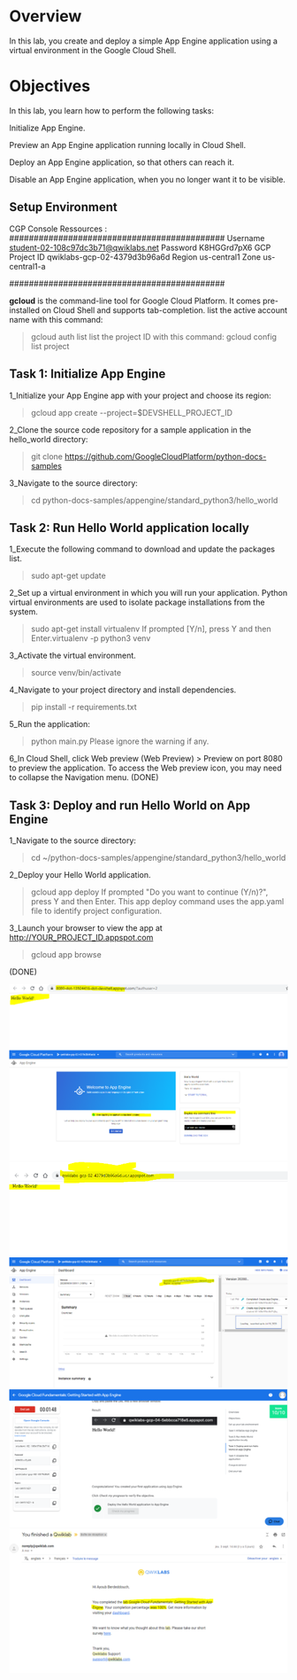 # Overview
In this lab, you create and deploy a simple App Engine application using a virtual environment in the Google Cloud Shell.

# Objectives
In this lab, you learn how to perform the following tasks:

Initialize App Engine.

Preview an App Engine application running locally in Cloud Shell.

Deploy an App Engine application, so that others can reach it.

Disable an App Engine application, when you no longer want it to be visible.


## Setup Environment 
 CGP Console Ressources :
############################################
Username
student-02-108c97dc3b71@qwiklabs.net
Password
K8HGGrd7pX6
GCP Project ID
qwiklabs-gcp-02-4379d3b96a6d
Region
us-central1
Zone
us-central1-a

############################################

**gcloud** is the command-line tool for Google Cloud Platform. It comes pre-installed on Cloud Shell and supports tab-completion.
 list the active account name with this command:
> gcloud auth list
list the project ID with this command:
> gcloud config list project

## Task 1: Initialize App Engine

1_Initialize your App Engine app with your project and choose its region:
> gcloud app create --project=$DEVSHELL_PROJECT_ID

2_Clone the source code repository for a sample application in the hello_world directory:
> git clone https://github.com/GoogleCloudPlatform/python-docs-samples

3_Navigate to the source directory:
> cd python-docs-samples/appengine/standard_python3/hello_world

## Task 2: Run Hello World application locally

1_Execute the following command to download and update the packages list.
> sudo apt-get update

2_Set up a virtual environment in which you will run your application. Python virtual environments are used to isolate package installations from the system.
> sudo apt-get install virtualenv
If prompted [Y/n], press Y and then Enter.virtualenv -p python3 venv

3_Activate the virtual environment.
> source venv/bin/activate

4_Navigate to your project directory and install dependencies.
> pip install  -r requirements.txt

5_Run the application:
> python main.py
Please ignore the warning if any.

6_In Cloud Shell, click Web preview (Web Preview) > Preview on port 8080 to preview the application.
To access the Web preview icon, you may need to collapse the Navigation menu.
(DONE)

## Task 3: Deploy and run Hello World on App Engine

1_Navigate to the source directory:
> cd ~/python-docs-samples/appengine/standard_python3/hello_world

2_Deploy your Hello World application.
> gcloud app deploy
If prompted "Do you want to continue (Y/n)?", press Y and then Enter.
This app deploy command uses the app.yaml file to identify project configuration.

3_Launch your browser to view the app at http://YOUR_PROJECT_ID.appspot.com
> gcloud app browse


(DONE)


![](imgs/appHelloWorld.PNG)
![](imgs/NotDeployed.PNG)
![](imgs/AppDeployed.PNG)
![](imgs/Dashboard.PNG)
![](imgs/lab_GCPFundamentals_GettingStartedwithAppEngine.PNG)
![Proof](imgs/proof5.PNG)
